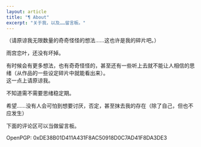 ```yaml
---
layout: article
title: "¶ About"
excerpt: "关于我，以及……留言板。"
---
```


（请原谅我无限数量的奇奇怪怪的想法……这也许是我的碎片吧。）

雨宫恋叶，还没有坏掉。

有时候会有更多想法，也有奇奇怪怪的，甚至还有一些听上去就不能让人相信的思绪（从作品的一些设定碎片中就能看出来）。  
这一点上请原谅我。

不知道需不需要思绪稳定期。

希望……没有人会可怕到想要讨厌，否定，甚至抹去我的存在（除了自己，但也不应发生）

下面的评论区可以当做留言板。

OpenPGP: 0xDE38B01D411A431F8AC50918D0C7AD41F8DA3DE3
